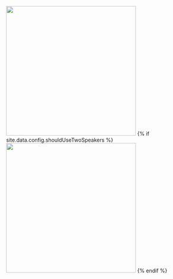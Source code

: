 <!-- <div class="speaker-images"> -->
<div>
<img src="images/speaker.jpg" width="350" />
{% if site.data.config.shouldUseTwoSpeakers %}
<img src="images/speaker2.jpg" width="350" />
{% endif %}
</div>
